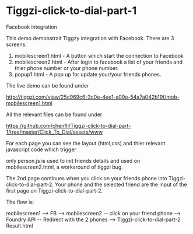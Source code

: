 Tiggzi-click-to-dial-part-1
===========================

Facebook integration

This demo demonstrait Tiggzy integration with Facebook. There are 3 screens:

1. mobilescreen1.html - A button which start the connection to Facebook
2. mobliescreen2.html - After login to facebook a list of your friends and thier phone number or your phone number.
3. popup1.html - A pop up for update your/your friends phones.

The live demo can be found under

http://tiggzi.com/view/25c969c6-3c0e-4ee1-a09e-54a7a042b19f/mob-mobilescreen1.html 

All the relevant files can be found under

https://github.com/chenfli/Tiggzi-click-to-dial-part-1/tree/master/Click_To_Dial/assets/www

For each page you can see the layout (html,css) and thier relevant javascript code which trigger

only person.js is used to init friends details and used on mobilescreen2.html, a workaround of tiggzi bug.


The 2nd page continues when you click on your friends phone into Tiggzi-click-to-dial-part-2. Your phone and the
selected friend are the input of the first page on Tiggzi-click-to-dial-part-2. 

The flow is:

mobilescreen1 --> FB --> mobilescreen2 -- click on your friend phone --> Foundry API -- Redirect with the 2 phones --> Tiggzi-click-to-dial-part-2 Result.html
            